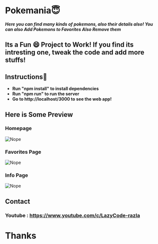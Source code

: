 # **Pokemania😇**

***Here you can find many kinds of pokemons, also their details also! You can also Add Pokemons to Favorites Also Remove them***

## Its a Fun 😄 Project to Work! If you find its intresting one, tweak the code and add more stuffs!
## **Instructions🤔**
* **__Run "npm install" to install dependencies__**
* **__Run "npm run" to run the server__**
* **__Go to http://localhost/3000 to see the web app!__** 


## **Here is Some Preview**

### **Homepage**
<img src="https://github.com/Rasla-Dev/PokeMania_/blob/main/src/assets/main.png?raw=true" alt="Nope">

### **Favorites Page**
<img src="https://github.com/Rasla-Dev/PokeMania_/blob/main/src/assets/fav.png?raw=true" alt="Nope">

### **Info Page**
<img src="https://github.com/Rasla-Dev/PokeMania_/blob/main/src/assets/info.png?raw=true" alt="Nope">

## **Contact**

### **Youtube : https://www.youtube.com/c/LazyCode-razla**

# **Thanks**
